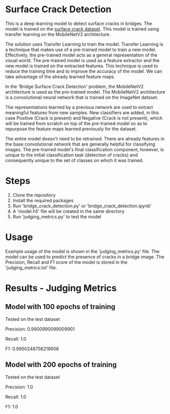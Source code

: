 # Surface Crack Detection
This is a deep learning model to detect surface cracks in bridges. The model is trained on the [surface crack dataset](https://www.kaggle.com/datasets/xinzone/surface-crack). This model is trained using transfer learning on the MobileNetV2 architecture.

The solution uses Transfer Learning to train the model. Transfer Learning is a technique that makes use of a pre-trained model to train a new model. Effectively, the pre-trained model acts as a general representation of the visual world. The pre-trained model is used as a feature extractor and the new model is trained on the extracted features. This technique is used to reduce the training time and to improve the accuracy of the model. We can take advantage of the already learned feature maps.

In the 'Bridge Surface Crack Detection' problem, the MobileNetV2 architecture is used as the pre-trained model. The MobileNetV2 architecture is a convolutional neural network that is trained on the ImageNet dataset.

The representations learned by a previous network are used to extract meaningful features from new samples. New classifiers are added, in this case Positive (Crack is present) and Negative (Crack is not present), which will be trained from scratch on top of the pre-trained model so as to repurpose the feature maps learned previously for the dataset.

The entire model doesn't need to be retrained. There are already features in the base convolutional network that are generally helpful for classifying images. The pre-trained model's final classification component, however, is unique to the initial classification task (detection of cracks) and consequently unique to the set of classes on which it was trained.
# Steps
1. Clone the repository
2. Install the required packages
3. Run 'bridge_crack_detection.py' or 'bridge_crack_detection.ipynb'
4. A 'model.h5' file will be created in the same directory
5. Run 'judging_metrics.py' to test the model

# Usage
Example usage of the model is shown in the 'judging_metrics.py' file. The model can be used to predict the presence of cracks in a bridge image. The Precision, Recall and F1 score of the model is stored in the 'judging_metrics.txt' file.

# Results - Judging Metrics
## Model with 100 epochs of training

Tested on the test dataset

Precision: 0.9900990099009901

Recall: 1.0

F1: 0.9950248756218906

## Model with 200 epochs of training

Tested on the test dataset

Precision: 1.0

Recall: 1.0

F1: 1.0